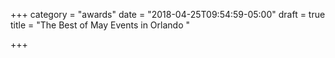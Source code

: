+++
category = "awards"
date = "2018-04-25T09:54:59-05:00"
draft = true
title = "The Best of May Events in Orlando "

+++
